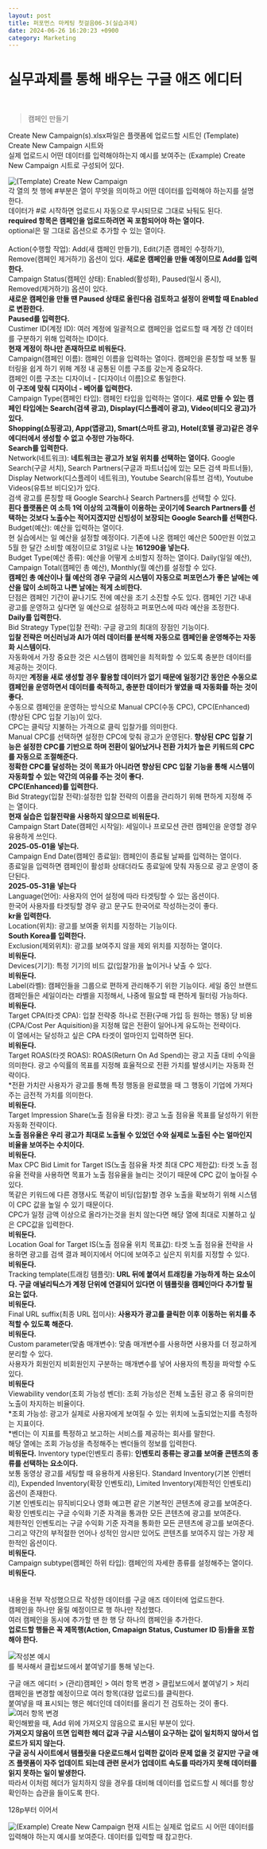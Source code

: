 ```yaml
---
layout: post
title: 퍼포먼스 마케팅 첫걸음06-3(실습과제)
date: 2024-06-26 16:20:23 +0900
category: Marketing
---
```

# 실무과제를 통해 배우는 구글 애즈 에디터      
<br>  

> 캠페인 만들기  

Create New Campaign(s).xlsx파일은 플랫폼에 업로드할 시트인 (Template) Create New Campaign 시트와  
실제 업로드시 어떤 데이터를 입력해야하는지 예시를 보여주는 (Example) Create New Campaign 시트로 구성되어 있다.  

![(Template) Create New Campaign](https://github.com/shina1221/shina1221.github.io/blob/98024a81e0b91c4de5e2ae37699c2cbf6feba125/_posts/%EB%8F%84%EC%84%9C/%EB%A7%88%EC%BC%80%ED%8C%85/img/(Template)%20Create%20New%20Campaign.JPG)  
각 열의 첫 행에 #부분은 열이 무엇을 의미하고 어떤 데이터를 입력해야 하는지를 설명한다.  
데이터가 #로 시작하면 업로드시 자동으로 무시되므로 그대로 놔둬도 된다.  
**required 항목은 캠페인을 업로드하려면 꼭 포함되어야 하는 열이다.**  
optional은 말 그대로 옵션으로 추가할 수 있는 열이다.
<br>  
Action(수행할 작업): Add(새 캠페인 만들기), Edit(기존 캠페인 수정하기), Remove(캠페인 제거하기) 옵션이 있다. 
**새로운 캠페인을 만들 예정이므로 Add를 입력한다.**  
Campaign Status(캠페인 상태): Enabled(활성화), Paused(일시 중시), Removed(제거하기) 옵션이 있다.  
**새로운 캠페인을 만들 땐 Paused 상태로 올린다음 검토하고 설정이 완벽할 때 Enabled로 변환한다.**  
**Paused를 입력한다.**  
Custimer ID(계정 ID): 여러 계정에 일괄적으로 캠페인을 업로드할 때 계정 간 데이터를 구분하기 위해 입력하는 ID이다.  
**현재 계정이 하나만 존재하므로 비워둔다.**  
Campaign(캠페인 이름): 캠페인 이름을 입력하는 열이다. 캠페인을 론칭할 때 보통 필터링을 쉽게 하기 위해 계정 내 공통된 이름 구조를 갖는게 중요하다.  
캠페인 이름 구조는 디자이너 - [디자이너 이름]으로 통일한다.  
**이 구조에 맞춰 디자이너 - 베어를 입력한다.**  
Campaign Type(캠페인 타입): 캠페인 타입을 입력하는 열이다. **새로 만들 수 있는 캠페인 타입에는 Search(검색 광고), Display(디스플레이 광고), Video(비디오 광고)가 있다.**  
**Shopping(쇼핑광고), App(앱광고), Smart(스마트 광고), Hotel(호텔 광고)같은 경우 에디터에서 생성할 수 없고 수정만 가능하다.**  
**Search를 입력한다.**  
Network(네트워크): **네트워크는 광고가 보일 위치를 선택하는 열이다.** 
Google Search(구글 서치), Search Partners(구글과 파트너십에 있는 모든 검색 파트너들), Display Network(디스플레이 네트워크), Youtube Search(유튜브 검색), Youtube Videos(유튜브 비디오)가 있다.  
검색 광고를 론칭할 때 Google Search나 Search Partners를 선택할 수 있다.  
**흰다 플랫폼은 여 소득 1억 이상의 고객들이 이용하는 곳이기에 Search Partners를 선택하는 것보다 노출수는 적어지겠지만 신빙성이 보장되는 Google Search를 선택한다.**  
Budget(예산): 예산을 입력하는 열이다.  
현 실습에서는 일 예산을 설정할 예정이다. 기존에 나온 캠페인 예산은 500만원 이었고 5월 한 달간 소비할 예정이므로 31일로 나눈 **161290을 넣는다.**  
Budget Type(예산 종류): 예산을 어떻게 소비할지 정하는 열이다. Daily(일일 예산), Campaign Total(캠페인 총 예산), Monthly(월 예산)를 설정할 수 있다.  
**캠페인 총 예산이나 월 예산의 경우 구글의 시스템이 자동으로 퍼포먼스가 좋은 날에는 예산을 많이 소비하고 나쁜 날에는 적게 소비한다.**  
단점은 캠페인 기간이 끝나기도 전에 예산을 조기 소진할 수도 있다. 캠페인 기간 내내 광고를 운영하고 싶다면 일 예산으로 설정하고 퍼포먼스에 따라 예산을 조정한다.  
**Daily를 입력한다.**  
Bid Strategy Type(입찰 전략): 구글 광고의 최대의 장점인 기능이다.  
**입찰 전략은 머신러닝과 AI가 여러 데이터를 분석해 자동으로 캠페인을 운영해주는 자동화 시스템이다.**  
자동화에서 가장 중요한 것은 시스템이 캠페인을 최적화할 수 있도록 충분한 데이터를 제공하는 것이다.  
하지만 **계정을 새로 생성할 경우 활용할 데이터가 없기 때문에 일정기간 동안은 수동으로 캠페인을 운영하면서 데이터를 축적하고, 충분한 데이터가 쌓였을 때 자동화를 하는 것이 좋다.**  
수동으로 캠페인을 운영하는 방식으로 Manual CPC(수동 CPC), CPC(Enhanced)(향상된 CPC 입찰 기능)이 있다.  
CPC는 클릭당 지불하는 가격으로 클릭 입찰가를 의미한다.  
Manual CPC를 선택하면 설정한 CPC에 맞춰 광고가 운영된다. **향상된 CPC 입찰 기능은 설정한 CPC를 기반으로 하며 전환이 일어났거나 전환 가치가 높은 키워드의 CPC를 자동으로 조절해준다.**  
**정확한 CPC를 달성하는 것이 목표가 아니라면 향상된 CPC 입찰 기능을 통해 시스템이 자동화할 수 있는 약간의 여유를 주는 것이 좋다.**  
**CPC(Enhanced)를 입력한다.**  
Bid Strategy(입찰 전략):설정한 입찰 전략의 이름을 관리하기 위해 편하게 지정해 주는 열이다.  
**현재 실습은 입찰전략을 사용하지 않으므로 비워둔다.**  
Campaign Start Date(캠페인 시작일): 세일이나 프로모션 관련 캠페인을 운영할 경우 유용하게 쓰인다.  
**2025-05-01을 넣는다.**  
Campaign End Date(캠페인 종료일): 캠페인이 종료될 날짜를 입력하는 열이다.  
종료일을 입력하면 캠페인이 활성화 상태더라도 종료일에 맞춰 자동으로 광고 운영이 중단된다.  
**2025-05-31을 넣는다**  
Language(언어): 사용자의 언어 설정에 따라 타겟팅할 수 있는 옵션이다.  
한국어 사용자를 타겟팅할 경우 광고 문구도 한국어로 작성하는것이 좋다.  
**kr을 입력한다.**  
Location(위치): 광고를 보여줄 위치를 지정하는 기능이다.  
**South Korea를 입력한다.**  
Exclusion(제외위치): 광고를 보여주지 않을 제외 위치를 지정하는 열이다.  
**비워둔다.**  
Devices(기기): 특정 기기의 비드 값(입찰가)을 높이거나 낮출 수 있다.  
**비워둔다.**  
Label(라벨): 캠페인들을 그룹으로 편하게 관리해주기 위한 기능이다. 세일 중인 브랜드 캠페인들은 세일이라는 라벨을 지정해서, 나중에 필요할 때 편하게 필터링 가능하다.  
**비워둔다.**  
Target CPA(타겟 CPA): 입찰 전략중 하나로 전환(구매 가입 등 원하는 행동) 당 비용(CPA/Cost Per Aquisition)을 지정해 많은 전환이 일어나게 유도하는 전략이다.  
이 열에서는 달성하고 싶은 CPA 타겟이 얼마인지 입력하면 된다.  
**비워둔다.**  
Target ROAS(타겟 ROAS): ROAS(Return On Ad Spend)는 광고 지출 대비 수익을 의미한다. 광고 수익률의 목표를 지정해 효율적으로 전환 가치를 발생시키는 자동화 전략이다.  
*전환 가치란 사용자가 광고를 통해 특정 행동을 완료했을 때 그 행동이 기업에 가져다주는 금전적 가치를 의미한다.  
**비워둔다.**  
Target Impression Share(노출 점유율 타겟): 광고 노출 점유율 목표를 달성하기 위한 자동화 전략이다.  
**노출 점유율은 우리 광고가 최대로 노출될 수 있었던 수와 실제로 노출된 수는 얼마인지 비율을 보여주는 수치이다.**  
**비워둔다.**  
Max CPC Bid Limit for Target IS(노출 점유율 차겟 최대 CPC 제한값): 타겟 노출 점유율 전략을 사용하면 목표가 노출 점유율을 늘리는 것이기 때문에 CPC 값이 높아질 수 있다.  
똑같은 키워드에 다른 경쟁사도 똑같이 비딩(입찰)할 경우 노출을 확보하기 위해 시스템이 CPC 값을 높일 수 있기 때문이다.  
CPC가 일정 금액 이상으로 올라가는것을 원치 않는다면 해당 열에 최대로 지불하고 싶은 CPC값을 입력한다.  
**비워둔다.**  
Location Goal for Target IS(노출 점유율 위치 목표값): 타겟 노출 점유율 전략을 사용하면 광고를 검색 결과 페이지에서 어디에 보여주고 싶은지 위치를 지정할 수 있다.  
**비워둔다.**  
Tracking template(트래킹 템플릿): **URL 뒤에 붙여서 트래킹을 가능하게 하는 요소이다. 구글 애널리틱스가 계정 단위에 연결되어 있다면 이 템플릿을 캠페인마다 추가할 필요는 없다.**  
**비워둔다.**  
Final URL suffix(최종 URL 접미사): **사용자가 광고를 클릭한 이후 이동하는 위치를 추적할 수 있도록 해준다.**  
**비워둔다.**  
Custom parameter(맞춤 매개변수): 맞춤 매개변수를 사용하면 사용자를 더 정교하게 분리할 수 있다.  
사용자가 회원인지 비회원인지 구분하는 매개변수를 넣어 사용자의 특징을 파악할 수도 있다.  
**비워둔다**  
Viewability vendor(조회 가능성 벤더): 조회 가능성은 전체 노출된 광고 중 유의미한 노출이 차지하는 비율이다.  
*조회 가능성: 광고가 실제로 사용자에게 보여질 수 있는 위치에 노출되었는지를 측정하는 지표이다.  
*벤더는 이 지표를 특정하고 보고하는 서비스를 제공하는 회사를 말한다.   
해당 열에는 조회 가능성을 측정해주는 벤더들의 정보를 입력한다.  
**비워둔다.**
Inventory type(인벤토리 종류): **인벤토리 종류는 광고를 보여줄 콘텐츠의 종류를 선택하는 요소이다.**  
보통 동영상 광고를 세팅할 때 유용하게 사용된다. Standard Inventory(기본 인벤터리), Expended Inventory(확장 인벤토리), Limited Inventory(제한적인 인벤토리) 옵션이 존재한다.  
기본 인벤토리는 뮤직비디오나 영화 예고편 같은 기본적인 콘텐츠에 광고를 보여준다.  
확장 인벤토리는 구글 수익화 기준 자격을 통과한 모든 콘텐츠에 광고를 보여준다.  
제한적인 인벤토리는 구글 수익화 기준 자격을 통화한 모든 콘텐츠에 광고를 보여준다. 그리고 약간의 부적절한 언어나 성적인 암시만 있어도 콘텐츠를 보여주지 않는 가장 제한적인 옵션이다.  
**비워둔다.**  
Campaign subtype(캠페인 하위 타입): 캠페인의 자세한 종류를 설정해주는 열이다.  
**비워둔다.**  
<br>  
내용을 전부 작성했으므로 작성한 데이터를 구글 애즈 데이터에 업로드한다.  
캠페인을 하나만 올릴 예정이므로 행 하나만 작성했다.  
여러 캠페인을 동시에 추가할 땐 한 행 당 하나의 캠페인을 추가한다.  
**업로드할 행들은 꼭 제목행(Action, Cmapaign Status, Custumer ID 등)들을 포함해야 한다.**
<br>  

![작성본 예시](https://github.com/shina1221/shina1221.github.io/blob/8de1a989da715d5e45fadcb186775a20d3316c04/_posts/%EB%8F%84%EC%84%9C/%EB%A7%88%EC%BC%80%ED%8C%85/img/(Template)%20Create%20New%20Campaign%20%EC%9E%91%EC%84%B1.JPG)  
를 복사해서 클립보드에서 붙여넣기를 통해 넣는다.  

구글 애즈 에디터 > (관리)캠페인 > 여러 항목 변경 > 클립보드에서 붙여넣기 > 처리   
캠페인을 변경할 예정이므로 여러 항목(대량 업로드)를 클릭한다.  
붙여넣을 때 표시되는 행은 헤더인데 데이터를 올리기 전 검토하는 것이 좋다.  
![여러 항목 변경](https://github.com/shina1221/shina1221.github.io/blob/356bff9f8d7096aad9059525c24a9d666c71c0ed/_posts/%EB%8F%84%EC%84%9C/%EB%A7%88%EC%BC%80%ED%8C%85/img/%EC%97%AC%EB%9F%AC%20%ED%95%AD%EB%AA%A9%20%EB%B3%80%EA%B2%BD.JPG)  
확인해봤을 때, Add 위에 가져오지 않음으로 표시된 부분이 있다.  
**가져오지 않음이 뜨면 입력한 헤더 값과 구글 시스템이 요구하는 값이 일치하지 않아서 업로드가 되지 않는다.**  
**구글 공식 사이트에서 템플릿을 다운로드해서 입력한 값이라 문제 없을 것 같지만 구글 애즈 플랫폼이 자주 업데이트 되는데 관련 문서가 업데이트 속도를 따라가지 못해 데이터를 읽지 못하는 일이 발생한다.**  
따라서 이처럼 헤더가 일치하지 않을 경우를 대비해 데이터를 업로드할 시 헤더를 항상 확인하는 습관을 들이도록 한다.  

128p부터 이어서 


![(Example) Create New Campaign](https://github.com/shina1221/shina1221.github.io/blob/98024a81e0b91c4de5e2ae37699c2cbf6feba125/_posts/%EB%8F%84%EC%84%9C/%EB%A7%88%EC%BC%80%ED%8C%85/img/(Example)%20Create%20New%20Campaign.JPG)
현재 시트는 실제로 업로드 시 어떤 데이터를 입력해야 하는지 예시를 보여준다. 데이터를 입력할 때 참고한다.  

